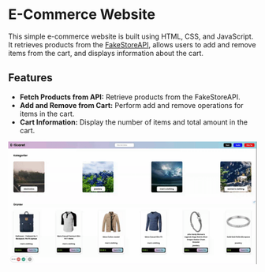 # E-Commerce Website

This simple e-commerce website is built using HTML, CSS, and JavaScript. It retrieves products from the [FakeStoreAPI](https://fakestoreapi.com), allows users to add and remove items from the cart, and displays information about the cart.

## Features

- **Fetch Products from API:** Retrieve products from the FakeStoreAPI.
- **Add and Remove from Cart:** Perform add and remove operations for items in the cart.
- **Cart Information:** Display the number of items and total amount in the cart.


![](screen3.gif)